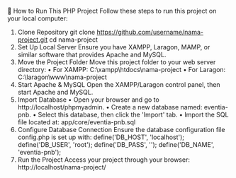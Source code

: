 🚀 How to Run This PHP Project
Follow these steps to run this project on your local computer:
1.	Clone Repository
    git clone https://github.com/username/nama-project.git
    cd nama-project
2.	Set Up Local Server 
    Ensure you have XAMPP, Laragon, MAMP, or similar software that provides Apache and MySQL.
3.	Move the Project Folder 
    Move this project folder to your web server directory:
      •	For XAMPP: C:\xampp\htdocs\nama-project
      •	For Laragon: C:\laragon\www\nama-project
4.	Start Apache & MySQL 
    Open the XAMPP/Laragon control panel, then start Apache and MySQL.
5.	Import Database
      •	Open your browser and go to http://localhost/phpmyadmin.
      •	Create a new database named: eventia-pnb.
      •	Select this database, then click the 'Import' tab.
      •	Import the SQL file located at: app/core/eventia-pnb.sql
6.	Configure Database Connection 
    Ensure the database configuration file config.php is set up with:
    define('DB_HOST', 'localhost');
    define('DB_USER', 'root');
  	define('DB_PASS', '');
    define('DB_NAME', 'eventia-pnb');
8.	Run the Project 
    Access your project through your browser: http://localhost/nama-project/
